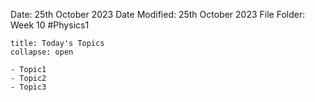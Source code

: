 Date: 25th October 2023
Date Modified: 25th October 2023
File Folder: Week 10
#Physics1

```ad-abstract
title: Today's Topics
collapse: open

- Topic1
- Topic2
- Topic3

```

